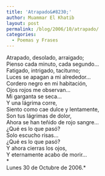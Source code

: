 ```yaml
---
title: 'Atrapado&#8230;'
author: Muammar El Khatib
layout: post
permalink: /blog/2006/10/atrapado/
categories:
  - Poemas y Frases
---
```

Atrapado, desolado, arraigado;  
Pienso cada minuto, cada segundo&#8230;  
Fatigado, intrigado, taciturno;  
Luces se apagan a mi alrededor&#8230;  
Cordero negro en mi habitación,  
Ojos rojos me observan&#8230;  
Mi garganta se seca&#8230;  
Y una lágrima corre,  
Siento como cae dulce y lentamente,  
Son tus lágrimas de dolor,  
Ahora se han teñido de rojo sangre&#8230;  
¿Qué es lo que pasó?  
Solo escucho risas&#8230;  
¿Qué es lo que pasó?  
Y ahora cierras los ojos,  
Y eternamente acabo de morir&#8230;  
*  
Lunes 30 de Octubre de 2006.*